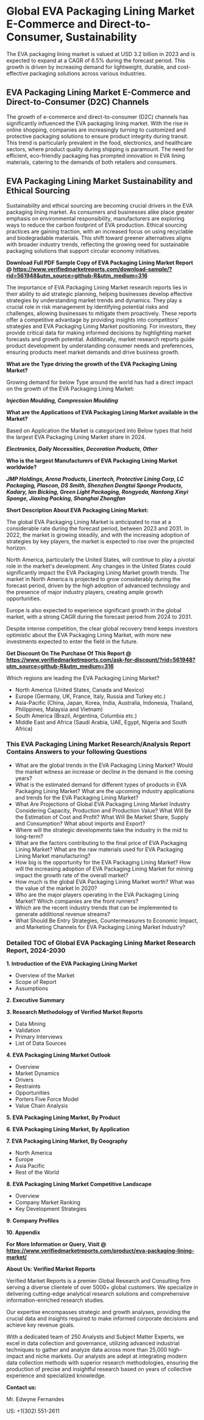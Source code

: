 <h1>Global EVA Packaging Lining Market E-Commerce and Direct-to-Consumer, Sustainability</h1><p class=""><p>The EVA packaging lining market is valued at USD 3.2 billion in 2023 and is expected to expand at a CAGR of 6.5% during the forecast period. This growth is driven by increasing demand for lightweight, durable, and cost-effective packaging solutions across various industries.</p><h2>EVA Packaging Lining Market E-Commerce and Direct-to-Consumer (D2C) Channels</h2><p>The growth of e-commerce and direct-to-consumer (D2C) channels has significantly influenced the EVA packaging lining market. With the rise in online shopping, companies are increasingly turning to customized and protective packaging solutions to ensure product integrity during transit. This trend is particularly prevalent in the food, electronics, and healthcare sectors, where product quality during shipping is paramount. The need for efficient, eco-friendly packaging has prompted innovation in EVA lining materials, catering to the demands of both retailers and consumers.</p><h2>EVA Packaging Lining Market Sustainability and Ethical Sourcing</h2><p>Sustainability and ethical sourcing are becoming crucial drivers in the EVA packaging lining market. As consumers and businesses alike place greater emphasis on environmental responsibility, manufacturers are exploring ways to reduce the carbon footprint of EVA production. Ethical sourcing practices are gaining traction, with an increased focus on using recyclable and biodegradable materials. This shift toward greener alternatives aligns with broader industry trends, reflecting the growing need for sustainable packaging solutions that support circular economy initiatives.</p></p><p class=""><strong>Download Full PDF Sample Copy of EVA Packaging Lining Market Report @ <a href="https://www.verifiedmarketreports.com/download-sample/?rid=561948&utm_source=github-R&utm_medium=316" target="_blank">https://www.verifiedmarketreports.com/download-sample/?rid=561948&utm_source=github-R&utm_medium=316</a></strong></p><p>The importance of&nbsp;EVA Packaging Lining Market research reports lies in their ability to aid strategic planning, helping businesses develop effective strategies by understanding market trends and dynamics. They play a crucial role in risk management by identifying potential risks and challenges, allowing businesses to mitigate them proactively. These reports offer a competitive advantage by providing insights into competitors' strategies and EVA Packaging Lining Market positioning. For investors, they provide critical data for making informed decisions by highlighting market forecasts and growth potential. Additionally, market research reports guide product development by understanding consumer needs and preferences, ensuring products meet market demands and drive business growth.</p><p><strong>What are the&nbsp;Type driving the growth of the EVA Packaging Lining Market?</strong></p><p id="" class="">Growing demand for below Type around the world has had a direct impact on the growth of the EVA Packaging Lining Market:</p><p class=""><em><strong> Injection Moulding, Compression Moulding</strong></em></p><p class=""><strong>What are the&nbsp;Applications&nbsp;of EVA Packaging Lining Market available in the Market?</strong></p><p id="" class="">Based on Application the Market is categorized into Below types that held the largest EVA Packaging Lining Market share In 2024.</p><p class=""><em><strong> Electronics, Daily Necessities, Decoration Products, Other</strong></em></p><p class=""><strong>Who is the largest Manufacturers of EVA Packaging Lining Market worldwide?</strong></p><p><em><strong> JMP Holdings, Arena Products, Linertech, Protective Lining Corp, LC Packaging, Plascon, DS Smith, Shenzhen Dongtai Sponge Products, Kadary, Ian Bicking, Green Light Packaging, Rongyeda, Nantong Xinyi Sponge, Jiaxing Packing, Shanghai Zhongfan</strong></em></p><p id="" class=""><strong>Short Description About EVA Packaging Lining Market:</strong></p><p>The global EVA Packaging Lining Market is anticipated to rise at a considerable rate during the forecast period, between 2023 and 2031. In 2022, the market is growing steadily, and with the increasing adoption of strategies by key players, the market is expected to rise over the projected horizon.</p><p>North America, particularly the United States, will continue to play a pivotal role in the market's development. Any changes in the United States could significantly impact the EVA Packaging Lining Market growth trends. The market in North America is projected to grow considerably during the forecast period, driven by the high adoption of advanced technology and the presence of major industry players, creating ample growth opportunities.</p><p>Europe is also expected to experience significant growth in the global market, with a strong CAGR during the forecast period from 2024 to 2031.</p><p>Despite intense competition, the clear global recovery trend keeps investors optimistic about the EVA Packaging Lining Market, with more new investments expected to enter the field in the future.</p><p id="" class=""><strong>Get Discount On The Purchase Of This Report @ <a href="https://www.verifiedmarketreports.com/ask-for-discount/?rid=561948?utm_source=github-R&utm_medium=316" target="_blank">https://www.verifiedmarketreports.com/ask-for-discount/?rid=561948?utm_source=github-R&utm_medium=316</a></strong></p><p class="">Which regions are leading the EVA Packaging Lining Market?</p><ul><li>North America (United States, Canada and Mexico)</li><li>Europe (Germany, UK, France, Italy, Russia and Turkey etc.)</li><li>Asia-Pacific (China, Japan, Korea, India, Australia, Indonesia, Thailand, Philippines, Malaysia and Vietnam)</li><li>South America (Brazil, Argentina, Columbia etc.)</li><li>Middle East and Africa (Saudi Arabia, UAE, Egypt, Nigeria and South Africa)</li></ul><h3 id="" class="">This EVA Packaging Lining Market Research/Analysis Report Contains Answers to your following Questions</h3><ul><li>What are the global trends in the EVA Packaging Lining Market? Would the market witness an increase or decline in the demand in the coming years?</li><li>What is the estimated demand for different types of products in EVA Packaging Lining Market? What are the upcoming industry applications and trends for the EVA Packaging Lining Market?</li><li>What Are Projections of Global EVA Packaging Lining Market Industry Considering Capacity, Production and Production Value? What Will Be the Estimation of Cost and Profit? What Will Be Market Share, Supply and Consumption? What about imports and Export?</li><li>Where will the strategic developments take the industry in the mid to long-term?</li><li>What are the factors contributing to the final price of EVA Packaging Lining Market? What are the raw materials used for EVA Packaging Lining Market manufacturing?</li><li>How big is the opportunity for the EVA Packaging Lining Market? How will the increasing adoption of EVA Packaging Lining Market for mining impact the growth rate of the overall market?</li><li>How much is the global EVA Packaging Lining Market worth? What was the value of the market In 2020?</li><li>Who are the major players operating in the EVA Packaging Lining Market? Which companies are the front runners?</li><li>Which are the recent industry trends that can be implemented to generate additional revenue streams?</li><li>What Should Be Entry Strategies, Countermeasures to Economic Impact, and Marketing Channels for EVA Packaging Lining Market Industry?</li></ul><h3 id="" class="">Detailed TOC of Global EVA Packaging Lining Market Research Report, 2024-2030</h3><p id="" class=""><strong>1. Introduction of the EVA Packaging Lining Market</strong></p><ul><li>Overview of the Market</li><li>Scope of Report</li><li>Assumptions</li></ul><p id="" class=""><strong>2. Executive Summary</strong></p><p id="" class=""><strong>3. Research Methodology of Verified Market Reports</strong></p><ul><li>Data Mining</li><li>Validation</li><li>Primary Interviews</li><li>List of Data Sources</li></ul><p id="" class=""><strong>4. EVA Packaging Lining Market Outlook</strong></p><ul><li>Overview</li><li>Market Dynamics</li><li>Drivers</li><li>Restraints</li><li>Opportunities</li><li>Porters Five Force Model</li><li>Value Chain Analysis</li></ul><p id="" class=""><strong>5. EVA Packaging Lining Market, By Product</strong></p><p id="" class=""><strong>6. EVA Packaging Lining Market, By Application</strong></p><p id="" class=""><strong>7. EVA Packaging Lining Market, By Geography</strong></p><ul><li>North America</li><li>Europe</li><li>Asia Pacific</li><li>Rest of the World</li></ul><p id="" class=""><strong>8. EVA Packaging Lining Market Competitive Landscape</strong></p><ul><li>Overview</li><li>Company Market Ranking</li><li>Key Development Strategies</li></ul><p id="" class=""><strong>9. Company Profiles</strong></p><p id="" class=""><strong>10. Appendix</strong></p><p id="" class=""><strong>For More Information or Query, Visit @ <a href="https://www.verifiedmarketreports.com/product/eva-packaging-lining-market/" target="_blank">https://www.verifiedmarketreports.com/product/eva-packaging-lining-market/</a></strong></p><p id="" class=""><strong>About Us: Verified Market Reports</strong></p><p id="" class="">Verified Market Reports is a premier Global Research and Consulting firm serving a diverse clientele of over 5000+ global customers. We specialize in delivering cutting-edge analytical research solutions and comprehensive information-enriched research studies.</p><p id="" class="">Our expertise encompasses strategic and growth analyses, providing the crucial data and insights required to make informed corporate decisions and achieve key revenue goals.</p><p id="" class="">With a dedicated team of 250 Analysts and Subject Matter Experts, we excel in data collection and governance, utilizing advanced industrial techniques to gather and analyze data across more than 25,000 high-impact and niche markets. Our analysts are adept at integrating modern data collection methods with superior research methodologies, ensuring the production of precise and insightful research based on years of collective experience and specialized knowledge.</p><p id="" class=""><strong>Contact us:</strong></p><p id="" class="">Mr. Edwyne Fernandes</p><p id="" class="">US: +1(302) 551-2611</p>